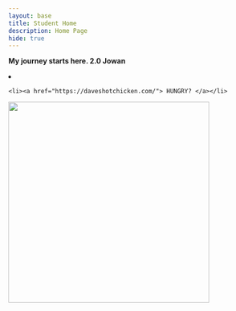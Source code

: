 ```yaml
---
layout: base
title: Student Home 
description: Home Page
hide: true
---
```


**My journey starts here. 2.0 Jowan**

<body>
  <nav>
    <li><a href="index.html">  </a></li>

    <li><a href="https://daveshotchicken.com/"> HUNGRY? </a></li>
  </nav>

<img src="https://i.pinimg.com/originals/25/e3/f7/25e3f70fbcd49d9798d8f2f6e43fa1c4.gif" width="400" height="400">

